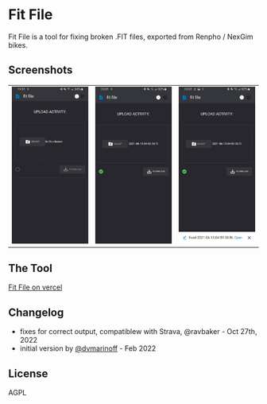 # Fit File

Fit File is a tool for fixing broken .FIT files, exported from Renpho / NexGim bikes. 


## Screenshots

<table>
  <tr>
     <td>
       <img alt="Home Page" width="320px" src="doc/images/idle.jpg" />
     </td>
     <td>
       <img alt="Workouts Page" width="320px" src="doc/images/success.jpg" />
     </td>
     <td>
       <img alt="Settings-page" width="320px" src="doc/images/download.jpg" />
     </td>
  </tr>
</table>

## The Tool

[Fit File on vercel](https://fit-file-renpho-strava.vercel.app/)


## Changelog


- fixes for correct output, compatiblew with Strava, @ravbaker - Oct 27th, 2022
- initial version by [@dvmarinoff](https://github.com/dvmarinoff/FitFile) - Feb 2022

## License 

AGPL 

